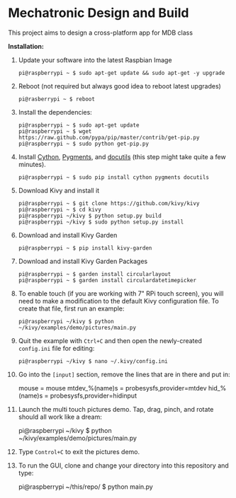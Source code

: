 # Mechatronic Design and Build
This project aims to design a cross-platform app for MDB class

**Installation:**

1. Update your software into the latest Raspbian Image

       pi@raspberrypi ~ $ sudo apt-get update && sudo apt-get -y upgrade

2. Reboot (not required but always good idea to reboot latest upgrades)

       pi@rasberrypi ~ $ reboot

3. Install the dependencies:

       pi@raspberrypi ~ $ sudo apt-get update
       pi@raspberrypi ~ $ wget https://raw.github.com/pypa/pip/master/contrib/get-pip.py
       pi@raspberrypi ~ $ sudo python get-pip.py


4. Install [Cython](http://cython.org/), [Pygments](http://pygments.org/), and [docutils](https://pypi.python.org/pypi/docutils) (this step might take quite a few minutes).

       pi@raspberrypi ~ $ sudo pip install cython pygments docutils

5. Download Kivy and install it

       pi@raspberrypi ~ $ git clone https://github.com/kivy/kivy
       pi@raspberrypi ~ $ cd kivy
       pi@raspberrypi ~/kivy $ python setup.py build
       pi@raspberrypi ~/kivy $ sudo python setup.py install

6. Download and install Kivy Garden

       pi@raspberrypi ~ $ pip install kivy-garden

7. Download and install Kivy Garden Packages

       pi@raspberrypi ~ $ garden install circularlayout
       pi@raspberrypi ~ $ garden install circulardatetimepicker
       
8. To enable touch (if you are working with 7" RPi touch screen), you will need to make a modification to the default Kivy configuration file. To create that file, first run an example: 

       pi@raspberrypi ~/kivy $ python ~/kivy/examples/demo/pictures/main.py

9. Quit the example with `Ctrl+C` and then open the newly-created `config.ini` file for editing:

       pi@raspberrypi ~/kivy $ nano ~/.kivy/config.ini

10. Go into the `[input]` section, remove the lines that are in there and put in:

       mouse = mouse
       mtdev_%(name)s = probesysfs,provider=mtdev
       hid_%(name)s = probesysfs,provider=hidinput

11. Launch the multi touch pictures demo. Tap, drag, pinch, and rotate should all work like a dream:

       pi@raspberrypi ~/kivy $ python ~/kivy/examples/demo/pictures/main.py

12. Type `Control+C` to exit the pictures demo.

13. To run the GUI, clone and change your directory into this repository and type: 

       pi@raspberrypi ~/this/repo/ $ python main.py 

